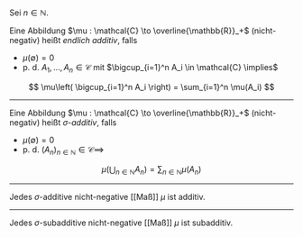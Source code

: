 Sei $n \in \mathbb{N}$.

Eine Abbildung $\mu : \mathcal{C} \to \overline{\mathbb{R}}_+$ (nicht-negativ) heißt *endlich additiv*, falls
- $\mu(\emptyset) = 0$
- p. d. $A_1, \dots, A_n \in \mathcal{C}$ mit $\bigcup_{i=1}^n A_i \in \mathcal{C} \implies$

$$
	\mu\left( \bigcup_{i=1}^n A_i \right) = \sum_{i=1}^n \mu(A_i)
$$

---

Eine Abbildung $\mu : \mathcal{C} \to \overline{\mathbb{R}}_+$ (nicht-negativ) heißt $\sigma$-*additiv*, falls
- $\mu(\emptyset) = 0$
- p. d. $(A_n)_{n \in \mathbb{N}} \in \mathcal{C} \implies$

$$
	\mu\left( \bigcup_{n \in \mathbb{N}} A_n \right) = \sum_{n \in \mathbb{N}} \mu(A_n)
$$

---

Jedes $\sigma$-additive nicht-negative [[Maß]] $\mu$ ist additiv.

---

Jedes $\sigma$-subadditive nicht-negative [[Maß]] $\mu$ ist subadditiv.